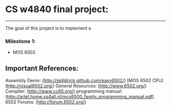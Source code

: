 # CS w4840 final project:

---

The goal of this project is to implement a 


### Milestone 1: 


* MOS 6502

## Important References:
Assembly Demo: (http://skilldrick.github.com/easy6502/)
[MOS 6502 CPU] (http://visual6502.org/)
General Resources: (http://www.6502.org/)
Compiler: (http://www.cc65.org/)
programming manual: (http://arlet.home.xs4all.nl/mcs6500_family_programming_manual.pdf)
6502 Forums: (http://forum.6502.org/)
